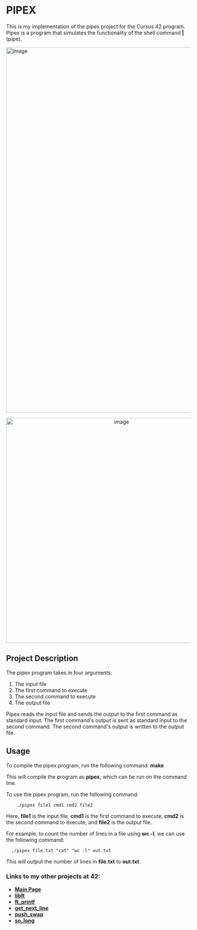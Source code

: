 # PIPEX

This is my implementation of the pipex project for the Cursus 42 program. Pipex is a program that simulates the functionality of the shell command **|** (pipe).

<img width="997" alt="image" src="https://user-images.githubusercontent.com/113030191/226335526-8f8a9af2-5daf-4321-b05b-0e0919ecd480.png">

<p align="center">
<img width="614" alt="image" src="https://user-images.githubusercontent.com/113030191/226335850-90b32305-4851-4824-be4a-b5b882bf0dc9.png">
</p>

## Project Description

The pipex program takes in four arguments:

1. The input file
2. The first command to execute
3. The second command to execute
4. The output file

Pipex reads the input file and sends the output to the first command as standard input. The first command's output is sent as standard input to the second command. The second command's output is written to the output file.

## Usage

To compile the pipex program, run the following command: **make**

This will compile the program as **pipex**, which can be run on the command line.

To use the pipex program, run the following command:

        ./pipex file1 cmd1 cmd2 file2
        
Here, **file1** is the input file, **cmd1** is the first command to execute, **cmd2** is the second command to execute, and **file2** is the output file.

For example, to count the number of lines in a file using **wc -l**, we can use the following command:

      ./pipex file.txt "cat" "wc -l" out.txt

This will output the number of lines in **file.txt** to **out.txt**.

### Links to my other projects at 42:

- **[Main Page](../../../Clocon)**
- **[libft](../../../libft-42)**
- **[ft_printf](../../../ft_printf-42)**
- **[get_next_line](../../../get_next_line-42)**
- **[push_swap](../../../push_swap-42)**
- **[so_long](../../../so_long-42)**
